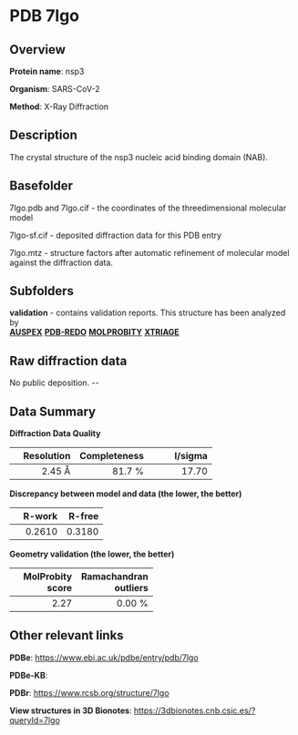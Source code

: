 # PDB 7lgo

## Overview

**Protein name**: nsp3

**Organism**: SARS-CoV-2

**Method**: X-Ray Diffraction

## Description

The crystal structure of the nsp3 nucleic acid binding domain (NAB).

## Basefolder

7lgo.pdb and 7lgo.cif - the coordinates of the threedimensional molecular model

7lgo-sf.cif - deposited diffraction data for this PDB entry

7lgo.mtz - structure factors after automatic refinement of molecular model against the diffraction data.

## Subfolders





**validation** - contains validation reports. This structure has been analyzed by <br>[**AUSPEX**](https://github.com/thorn-lab/coronavirus_structural_task_force/tree/master/pdb/nsp3/SARS-CoV-2/7lgo/validation/auspex) [**PDB-REDO**](https://github.com/thorn-lab/coronavirus_structural_task_force/tree/master/pdb/nsp3/SARS-CoV-2/7lgo/validation/pdb-redo) [**MOLPROBITY**](https://github.com/thorn-lab/coronavirus_structural_task_force/tree/master/pdb/nsp3/SARS-CoV-2/7lgo/validation/molprobity) [**XTRIAGE**](https://github.com/thorn-lab/coronavirus_structural_task_force/blob/master/pdb/nsp3/SARS-CoV-2/7lgo/validation/Xtriage_output.log)  



## Raw diffraction data

No public deposition. --<br> 

## Data Summary
**Diffraction Data Quality**

|   | Resolution | Completeness| I/sigma |
|---|-------------:|----------------:|--------------:|
|   |2.45 Å|81.7  %|<img width=50/>17.70|

**Discrepancy between model and data (the lower, the better)**

|   | **R-work**| **R-free**   
|---|-------------:|----------------:|           
||  0.2610|  0.3180|

**Geometry validation (the lower, the better)**

|   |**MolProbity<br>score**| **Ramachandran<br>outliers** 
|---|-------------:|----------------:|
||  2.27|  0.00 %|

 

 



## Other relevant links 
**PDBe**:  https://www.ebi.ac.uk/pdbe/entry/pdb/7lgo

**PDBe-KB**:  
 
**PDBr**: https://www.rcsb.org/structure/7lgo 

**View structures in 3D Bionotes**: https://3dbionotes.cnb.csic.es/?queryId=7lgo

